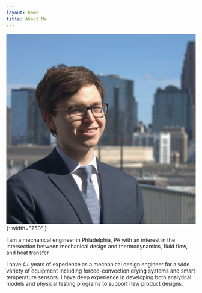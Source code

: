 ```yaml
---
layout: home
title: About Me
---
```

![image](/assets/headshot.jpg){: width="250" }

I am a mechanical engineer in Phladelphia, PA with an interest in the intersection between mechanical design and thermodynamics, fluid flow, and heat transfer.

I have 4+ years of experience as a mechanical design engineer for a wide variety of equipment including forced-convection drying systems and smart temperature sensors. I have deep experience in developing both analytical models and physical testing programs to support new product designs.